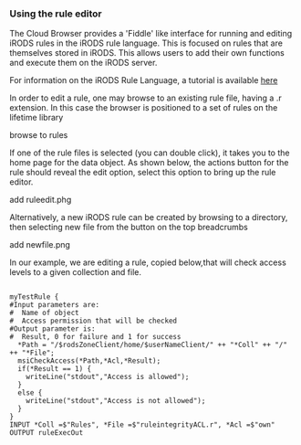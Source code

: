 ### Using the rule editor

The Cloud Browser provides a 'Fiddle' like interface for running and editing iRODS rules in the iRODS rule language.  This is focused on rules that are themselves stored in iRODS.  This allows users to add their own functions and execute them on the iRODS server.

For information on the iRODS Rule Language, a tutorial is available [here](https://docs.irods.org/4.1.5/manual/rule_language/)

In order to edit a rule, one may browse to an existing rule file, having a .r extension.  In this case the browser is positioned to a set of rules on the lifetime library


browse to rules

If one of the rule files is selected (you can double click), it takes you to the home page for the data object.  As shown below, the actions button for the rule should reveal the edit option, select this option to bring up the rule editor.

add ruleedit.phg

Alternatively, a new iRODS rule can be created by browsing to a directory, then selecting new file from the button on the top breadcrumbs

add newfile.png

In our example, we are editing a rule, copied below,that will check access levels to a given collection and file.

```

myTestRule {
#Input parameters are:
#  Name of object
#  Access permission that will be checked
#Output parameter is:
#  Result, 0 for failure and 1 for success
  *Path = "/$rodsZoneClient/home/$userNameClient/" ++ "*Coll" ++ "/" ++ "*File";
  msiCheckAccess(*Path,*Acl,*Result);
  if(*Result == 1) {
    writeLine("stdout","Access is allowed");
  }
  else {
    writeLine("stdout","Access is not allowed");
  }
}
INPUT *Coll =$"Rules", *File =$"ruleintegrityACL.r", *Acl =$"own"
OUTPUT ruleExecOut


```
